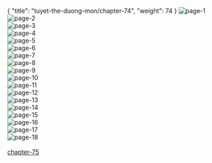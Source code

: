 { "title": "tuyet-the-duong-mon/chapter-74", "weight": 74 }
<img src="tuyet-the-duong-mon_0074_01-76397c386e929b2ee9482f8ff6af25b4.webp" alt="page-1" origin="http://storage.fshare.vn/Test-vechai/1465469340-Tuyet-the-Duong-Mon-Dau-La-Dai-Luc-2-Chapter-73-Hoang-Kim-Thanh-Long-Hamtruyenvn-ve-chai-02.jpg"><br/>
<img src="tuyet-the-duong-mon_0074_02-78102b0a25e2f3b614181dcd448d90c7.webp" alt="page-2" origin="http://storage.fshare.vn/Test-vechai/1465469340-Tuyet-the-Duong-Mon-Dau-La-Dai-Luc-2-Chapter-73-Hoang-Kim-Thanh-Long-Hamtruyenvn-ve-chai-03.jpg"><br/>
<img src="tuyet-the-duong-mon_0074_03-d55c4244d34b256a6ce976c91f7ba376.webp" alt="page-3" origin="http://storage.fshare.vn/Test-vechai/1465469340-Tuyet-the-Duong-Mon-Dau-La-Dai-Luc-2-Chapter-73-Hoang-Kim-Thanh-Long-Hamtruyenvn-ve-chai-04.jpg"><br/>
<img src="tuyet-the-duong-mon_0074_04-328bf8fd98c47643c7688d2a74406eb4.webp" alt="page-4" origin="http://storage.fshare.vn/Test-vechai/1465469340-Tuyet-the-Duong-Mon-Dau-La-Dai-Luc-2-Chapter-73-Hoang-Kim-Thanh-Long-Hamtruyenvn-ve-chai-05.jpg"><br/>
<img src="tuyet-the-duong-mon_0074_05-8542cc2bdd8546d4a142961a51e1a352.webp" alt="page-5" origin="http://storage.fshare.vn/Test-vechai/1465469340-Tuyet-the-Duong-Mon-Dau-La-Dai-Luc-2-Chapter-73-Hoang-Kim-Thanh-Long-Hamtruyenvn-ve-chai-06.jpg"><br/>
<img src="tuyet-the-duong-mon_0074_06-119d2a74a2345bcb498362c1c5b35a62.webp" alt="page-6" origin="http://storage.fshare.vn/Test-vechai/1465469340-Tuyet-the-Duong-Mon-Dau-La-Dai-Luc-2-Chapter-73-Hoang-Kim-Thanh-Long-Hamtruyenvn-ve-chai-07.jpg"><br/>
<img src="tuyet-the-duong-mon_0074_07-a065654656e44d3ca4839b10207758ac.webp" alt="page-7" origin="http://storage.fshare.vn/Test-vechai/1465469340-Tuyet-the-Duong-Mon-Dau-La-Dai-Luc-2-Chapter-73-Hoang-Kim-Thanh-Long-Hamtruyenvn-ve-chai-08.jpg"><br/>
<img src="tuyet-the-duong-mon_0074_08-aba1adef30371f99db17adbe451b346b.webp" alt="page-8" origin="http://storage.fshare.vn/Test-vechai/1465469340-Tuyet-the-Duong-Mon-Dau-La-Dai-Luc-2-Chapter-73-Hoang-Kim-Thanh-Long-Hamtruyenvn-ve-chai-09.jpg"><br/>
<img src="tuyet-the-duong-mon_0074_09-9d38f1b6aa0040f2e971e43d5ce606d9.webp" alt="page-9" origin="http://storage.fshare.vn/Test-vechai/1465469340-Tuyet-the-Duong-Mon-Dau-La-Dai-Luc-2-Chapter-73-Hoang-Kim-Thanh-Long-Hamtruyenvn-ve-chai-10.jpg"><br/>
<img src="tuyet-the-duong-mon_0074_10-13c1c73dd3e60b282091234388a30229.webp" alt="page-10" origin="http://storage.fshare.vn/Test-vechai/1465469340-Tuyet-the-Duong-Mon-Dau-La-Dai-Luc-2-Chapter-73-Hoang-Kim-Thanh-Long-Hamtruyenvn-ve-chai-11.jpg"><br/>
<img src="tuyet-the-duong-mon_0074_11-5669dde4b6c85d0eaca8ed1df7581826.webp" alt="page-11" origin="http://storage.fshare.vn/Test-vechai/1465469340-Tuyet-the-Duong-Mon-Dau-La-Dai-Luc-2-Chapter-73-Hoang-Kim-Thanh-Long-Hamtruyenvn-ve-chai-12.jpg"><br/>
<img src="tuyet-the-duong-mon_0074_12-9e5dd52bb6df404c2257062e524d7ba3.webp" alt="page-12" origin="http://storage.fshare.vn/Test-vechai/1465469340-Tuyet-the-Duong-Mon-Dau-La-Dai-Luc-2-Chapter-73-Hoang-Kim-Thanh-Long-Hamtruyenvn-ve-chai-13.jpg"><br/>
<img src="tuyet-the-duong-mon_0074_13-47b4c9f56e202e0a435cc3c391532e15.webp" alt="page-13" origin="http://storage.fshare.vn/Test-vechai/1465469340-Tuyet-the-Duong-Mon-Dau-La-Dai-Luc-2-Chapter-73-Hoang-Kim-Thanh-Long-Hamtruyenvn-ve-chai-14.jpg"><br/>
<img src="tuyet-the-duong-mon_0074_14-31e65ee071058b53397c757c9ca93918.webp" alt="page-14" origin="http://storage.fshare.vn/Test-vechai/1465469340-Tuyet-the-Duong-Mon-Dau-La-Dai-Luc-2-Chapter-73-Hoang-Kim-Thanh-Long-Hamtruyenvn-ve-chai-15.jpg"><br/>
<img src="tuyet-the-duong-mon_0074_15-e1c41c9068cb14612686e4b17dd3f920.webp" alt="page-15" origin="http://storage.fshare.vn/Test-vechai/1465469340-Tuyet-the-Duong-Mon-Dau-La-Dai-Luc-2-Chapter-73-Hoang-Kim-Thanh-Long-Hamtruyenvn-ve-chai-16.jpg"><br/>
<img src="tuyet-the-duong-mon_0074_16-f47ed97a0fa189c65b419a64aba8e728.webp" alt="page-16" origin="http://storage.fshare.vn/Test-vechai/1465469525-Tuyet-the-Duong-Mon-Dau-La-Dai-Luc-2-Chapter-73-Hoang-Kim-Thanh-Long-Hamtruyenvn-ve-chai-17.jpg"><br/>
<img src="tuyet-the-duong-mon_0074_17-f67e6a23fee2188f953990692e1f47d8.webp" alt="page-17" origin="http://storage.fshare.vn/Test-vechai/1465469525-Tuyet-the-Duong-Mon-Dau-La-Dai-Luc-2-Chapter-73-Hoang-Kim-Thanh-Long-Hamtruyenvn-ve-chai-18.jpg"><br/>
<img src="tuyet-the-duong-mon_0074_18-ac1db5be67928ed3f9bd3671adbcf067.webp" alt="page-18" origin="http://storage.fshare.vn/Test-vechai/1465469340-Tuyet-the-Duong-Mon-Dau-La-Dai-Luc-2-Chapter-73-Hoang-Kim-Thanh-Long-Hamtruyenvn-ve-chai-19.jpg"><br/>
<br/><a class="nextchap" href="/tuyet-the-duong-mon/chapter-75">chapter-75</a>
